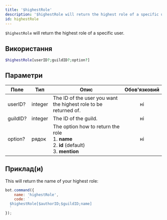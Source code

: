 ```yaml
---
title: '$highestRole'
description: '$highestRole will return the highest role of a specific user.'
id: highestRole
---
```


`$highestRole` will return the highest role of a specific user.

## Використання

```php
$highestRole[userID?;guildID?;option?]
```

## Параметри

| Поле     | Тип     | Опис                                                                                                                    | Обов'язковий |
| -------- | ------- | ----------------------------------------------------------------------------------------------------------------------- |:------------:|
| userID?  | integer | The ID of the user you want the highest role to be returned of.                                                         |      ні      |
| guildID? | integer | The ID of the guild.                                                                                                    |      ні      |
| option?  | рядок   | The option how to return the role <br /> 1. **name** <br /> 2. **id** (default) <br /> 3. **mention** |      ні      |

## Приклад(и)

This will return the name of your highest role:

```javascript
bot.command({
    name: 'highestRole',
    code: `
  $highestRole[$authorID;$guildID;name]
  `
});
```
